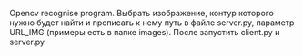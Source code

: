 Opencv recognise program. Выбрать изображение, контур которого нужно будет найти и прописать к нему путь в файле server.py, параметр URL_IMG (примеры есть в папке images). После запустить client.py и server.py
